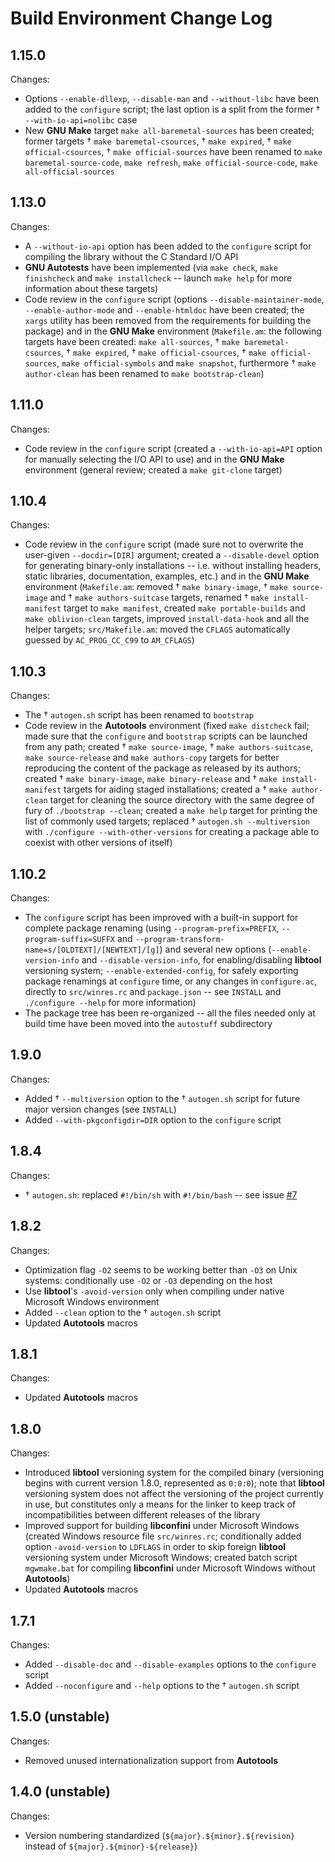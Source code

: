 Build Environment Change Log
============================


## 1.15.0

Changes:

* Options `--enable-dllexp`, `--disable-man` and `--without-libc` have been
  added to the `configure` script; the last option is a split from the former
  † `--with-io-api=nolibc` case
* New **GNU  Make** target `make all-baremetal-sources` has been created;
  former targets † `make baremetal-csources`, † `make expired`, † `make
  official-csources`, † `make official-sources` have been renamed to `make
  baremetal-source-code`, `make refresh`, `make official-source-code`, `make
  all-official-sources`


## 1.13.0

Changes:

* A `--without-io-api` option has been added to the `configure` script for
  compiling the library without the C Standard I/O API
* **GNU Autotests** have been implemented (via `make check`, `make finishcheck`
  and `make installcheck` -- launch `make help` for more information about
  these targets)
* Code review in the `configure` script (options `--disable-maintainer-mode`,
  `--enable-author-mode` and `--enable-htmldoc` have been created; the `xargs`
  utility has been removed from the requirements for building the package) and
  in the **GNU Make** environment (`Makefile.am`: the following targets have
  been created: `make all-sources`, † `make baremetal-csources`,
  † `make expired`, † `make official-csources`, † `make official-sources`,
  `make official-symbols` and `make snapshot`, furthermore
  † `make author-clean` has been renamed to `make bootstrap-clean`)


## 1.11.0

Changes:

* Code review in the `configure` script (created a `--with-io-api=API` option
  for manually selecting the I/O API to use) and in the **GNU Make**
  environment (general review; created a `make git-clone` target)


## 1.10.4

Changes:

* Code review in the `configure` script (made sure not to overwrite the
  user-given `--docdir=[DIR]` argument; created a `--disable-devel` option for
  generating binary-only installations -- i.e. without installing headers,
  static libraries, documentation, examples, etc.) and in the **GNU Make**
  environment (`Makefile.am`: removed † `make binary-image`, † `make
  source-image` and † `make authors-suitcase` targets, renamed † `make
  install-manifest` target to `make manifest`, created `make portable-builds`
  and `make oblivion-clean` targets, improved `install-data-hook` and all the
  helper targets; `src/Makefile.am`: moved the `CFLAGS` automatically guessed by
  `AC_PROG_CC_C99` to `AM_CFLAGS`)


## 1.10.3

Changes:

* The † `autogen.sh` script has been renamed to `bootstrap`
* Code review in the **Autotools** environment (fixed `make distcheck` fail;
  made sure that the `configure` and `bootstrap` scripts can be launched from
  any path; created † `make source-image`, † `make authors-suitcase`, `make
  source-release` and `make authors-copy` targets for better reproducing the
  content of the package as released by its authors; created † `make
  binary-image`, `make binary-release` and † `make install-manifest` targets
  for aiding staged installations; created a † `make author-clean` target for
  cleaning the source directory with the same degree of fury of `./bootstrap
  --clean`; created a `make help` target for printing the list of commonly used
  targets; replaced † `autogen.sh --multiversion` with `./configure
  --with-other-versions` for creating a package able to coexist with other
  versions of itself)


## 1.10.2

Changes:

* The `configure` script has been improved with a built-in support for complete
  package renaming (using `--program-prefix=PREFIX`, `--program-suffix=SUFFX`
  and `--program-transform-name=s/[OLDTEXT]/[NEWTEXT]/[g]`) and several new
  options (`--enable-version-info` and `--disable-version-info`, for
  enabling/disabling **libtool** versioning system; `--enable-extended-config`,
  for safely exporting package renamings at `configure` time, or any changes in
  `configure.ac`, directly to `src/winres.rc` and `package.json` -- see
  `INSTALL` and `./configure --help` for more information)
* The package tree has been re-organized -- all the files needed only at build
  time have been moved into the `autostuff` subdirectory


## 1.9.0

Changes:

* Added † `--multiversion` option to the † `autogen.sh` script for future major
  version changes (see `INSTALL`)
* Added `--with-pkgconfigdir=DIR` option to the `configure` script


## 1.8.4

Changes:

* † `autogen.sh`: replaced `#!/bin/sh` with `#!/bin/bash` -- see issue
  [#7](https://github.com/madmurphy/libconfini/issues/7)


## 1.8.2

Changes:

* Optimization flag `-O2` seems to be working better than `-O3` on Unix
  systems: conditionally use `-O2` or `-O3` depending on the host
* Use **libtool**'s `-avoid-version` only when compiling under native Microsoft
  Windows environment
* Added `--clean` option to the † `autogen.sh` script
* Updated **Autotools** macros


## 1.8.1

Changes:

* Updated **Autotools** macros


## 1.8.0

Changes:

* Introduced **libtool** versioning system for the compiled binary (versioning
  begins with current version 1.8.0, represented as `0:0:0`); note that
  **libtool** versioning system does not affect the versioning of the project
  currently in use, but constitutes only a means for the linker to keep track
  of incompatibilities between different releases of the library
* Improved support for building **libconfini** under Microsoft Windows (created
  Windows resource file `src/winres.rc`; conditionally added option
  `-avoid-version` to `LDFLAGS` in order to skip foreign **libtool** versioning
  system under Microsoft Windows; created batch script `mgwmake.bat` for
  compiling **libconfini** under Microsoft Windows without **Autotools**)
* Updated **Autotools** macros


## 1.7.1

Changes:

* Added `--disable-doc` and `--disable-examples` options to the `configure`
  script
* Added `--noconfigure` and `--help` options to the † `autogen.sh` script


## 1.5.0 (unstable)

Changes:

* Removed unused internationalization support from **Autotools**


## 1.4.0 (unstable)

Changes:

* Version numbering standardized (`${major}.${minor}.${revision}` instead of
  `${major}.${minor}-${release}`)

